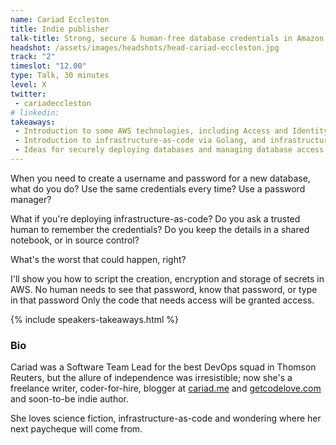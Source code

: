 ```yaml
---
name: Cariad Eccleston
title: Indie publisher
talk-title: Strong, secure & human-free database credentials in Amazon Web Services
headshot: /assets/images/headshots/head-cariad-eccleston.jpg
track: "2"
timeslot: "12.00"
type: Talk, 30 minutes
level: X
twitter:
 - cariadeccleston
# linkedin: 
takeaways:
 - Introduction to some AWS technologies, including Access and Identity Management, Key Management and Secrets Management.
 - Introduction to infrastructure-as-code via Golang, and infrastructure-as-a-service via lambda functions.
 - Ideas for securely deploying databases and managing database access in Amazon Web Services.
---
```


When you need to create a username and password for a new database, what do you do? Use the same credentials every time? Use a password manager?

What if you're deploying infrastructure-as-code? Do you ask a trusted human to remember the credentials? Do you keep the details in a shared notebook, or in source control?

What's the worst that could happen, right?

I'll show you how to script the creation, encryption and storage of secrets in AWS. No human needs to see that password, know that password, or type in that password  Only the code that needs access will be granted access.

{% include speakers-takeaways.html %}

<h3>Bio</h3>
Cariad was a Software Team Lead for the best DevOps squad in Thomson Reuters, but the allure of independence was irresistible; now she's a freelance writer, coder-for-hire, blogger at <a href="http://cariad.me" target="_blank" rel="noopener noreferrer">cariad.me</a> and <a href="http://getcodelove.com" target="_blank" rel="noopener noreferrer">getcodelove.com</a> and soon-to-be indie author.

She loves science fiction, infrastructure-as-code and wondering where her next paycheque will come from.
